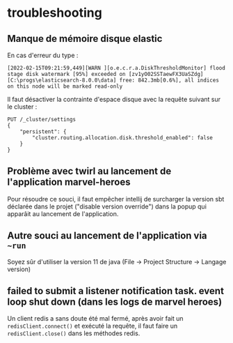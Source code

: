 # troubleshooting

## Manque de mémoire disque elastic

En cas d'erreur du type : 

```
[2022-02-15T09:21:59,449][WARN ][o.e.c.r.a.DiskThresholdMonitor] flood stage disk watermark [95%] exceeded on [zv1yO02SSTaewFX3UaSZdg][C:\progs\elasticsearch-8.0.0\data] free: 842.3mb[0.6%], all indices on this node will be marked read-only
```

Il faut désactiver la contrainte d'espace disque avec la requête suivant sur le cluster :

```
PUT /_cluster/settings
{
    "persistent": {
        "cluster.routing.allocation.disk.threshold_enabled": false
    }
}
```

## Problème avec twirl au lancement de l'application marvel-heroes

Pour résoudre ce souci, il faut empêcher intellij de surcharger la version sbt déclarée dans le projet ("disable version override") dans la popup qui apparâit au lancement de l'application.

## Autre souci au lancement de l'application via `~run`

Soyez sûr d'utiliser la version 11 de java (File -> Project Structure -> Langage version)


## failed to submit a listener notification task. event loop shut down (dans les logs de marvel heroes)

Un client redis a sans doute été mal fermé, après avoir fait un `redisClient.connect()` et exécuté la requête, il faut faire un `redisClient.close()` dans les méthodes redis.
